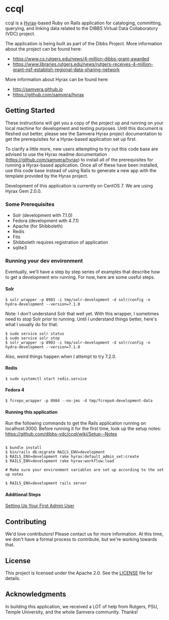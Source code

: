 # ccql
ccql is a [Hyrax](https://github.com/samvera/hyrax)-based Ruby on Rails application for cataloging, committing, querying, and linking data related to the DIBBS Virtual Data Collaboratory (VDC) project.

The application is being built as part of the Dibbs Project. More information about the project can be found here:

* https://www.cs.rutgers.edu/news/4-million-dibbs-grant-awarded
* https://www.libraries.rutgers.edu/news/rutgers-receives-4-million-grant-nsf-establish-regional-data-sharing-network

More information about Hyrax can be found here:

* http://samvera.github.io
* https://github.com/samvera/hyrax

## Getting Started

These instructions will get you a copy of the project up and running on your local machine for development and testing purposes. Until this document is fleshed out better, please see the Samvera Hyrax project documentation to get the prerequisites for a Hyrax-based application set up first.

To clarify a little more, new users attempting to try out this code base are advised to use the Hyrax readme documentation (https://github.com/samvera/hyrax) to install all of the prerequisites for running a Hyrax-based application. Once all of these have been installed, use this code base instead of using Rails to generate a new app with the template provided by the Hyrax project.

Development of this application is currently on CentOS 7. We are using Hyrax Gem 2.0.0.

### Some Prerequisites

* Solr (development with 7.1.0)
* Fedora (development with 4.7.1)
* Apache (for Shibboleth)
* Redis
* Fits
* Shibboleth requires registration of application
* sqlite3

### Running your dev environment

Eventually, we'll have a step by step series of examples that describe how to get a development env running. For now, here are some useful steps.

#### Solr

```
$ solr_wrapper -p 8983 -i tmp/solr-development -d solr/config -n hydra-development --version=7.1.0
```

Note: I don't understand Solr that well yet. With this wrapper, I sometimes need to stop Solr prior to running. Until I understand things better, here's what I usually do for that: 

```
$ sudo service solr status
$ sudo service solr stop
$ solr_wrapper -p 8983 -i tmp/solr-development -d solr/config -n hydra-development --version=7.1.0
```

Also, weird things happen when I attempt to try 7.2.0.

#### Redis

```
$ sudo systemctl start redis.service
```

#### Fedora 4

```
$ fcrepo_wrapper -p 8984 --no-jms -d tmp/fcrepo4-development-data
```

#### Running this application

Run the following commands to get the Rails application running on localhost:3000. Before running it for the first time, look up the setup notes: https://github.com/dibbs-vdc/ccql/wiki/Setup--Notes

```

$ bundle install
$ bin/rails db:migrate RAILS_ENV=development
$ RAILS_ENV=development rake hyrax:default_admin_set:create
$ RAILS_ENV=development rake hyrax:workflow:load

# Make sure your environment variables are set up according to the set up notes

$ RAILS_ENV=development rails server

```

#### Additional Steps

[Setting Up Your First Admin User](https://github.com/dibbs-vdc/ccql/wiki/Setting-Up-Your-First-Admin-User)

## Contributing

We'd love contributors! Please contact us for more information. At this time, we don't have a formal process to contribute, but we're working towards that.

## License

This project is licensed under the Apache 2.0. See the [LICENSE](LICENSE) file for details.

## Acknowledgments

In building this application, we received a LOT of help from Rutgers, PSU, Temple University, and the whole Samvera community. Thanks!
